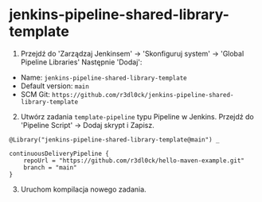 # jenkins-pipeline-shared-library-template

1. Przejdź do 'Zarządzaj Jenkinsem' -> 'Skonfiguruj system' -> 'Global Pipeline Libraries' Następnie 'Dodaj':
- Name: `jenkins-pipeline-shared-library-template`
- Default version: `main`
- SCM Git: `https://github.com/r3dl0ck/jenkins-pipeline-shared-library-template`

2. Utwórz zadania `template-pipeline` typu Pipeline w Jenkins.
Przejdź do 'Pipeline Script' -> Dodaj skrypt i Zapisz.
```
@Library("jenkins-pipeline-shared-library-template@main") _

continuousDeliveryPipeline {
    repoUrl = "https://github.com/r3dl0ck/hello-maven-example.git"
    branch = "main"
}
```

3. Uruchom kompilacja nowego zadania.
